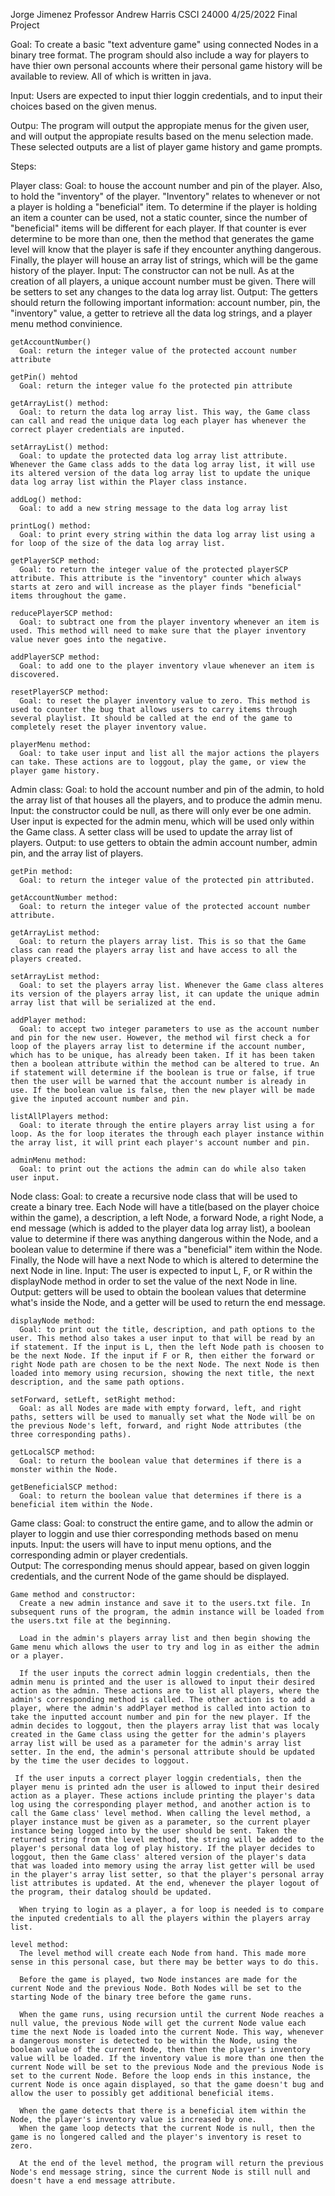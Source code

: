 Jorge Jimenez
Professor Andrew Harris
CSCI 24000
4/25/2022
Final Project

Goal: To create a basic "text adventure game" using connected Nodes in a binary tree format. The program should also include a way for players to have thier own personal accounts where their personal game history will be available to review. All of which is written in java.

Input: Users are expected to input thier loggin credentials, and to input their choices based on the given menus.

Outpu: The program will output the appropiate menus for the given user, and will output the appropiate results based on the menu selection made. These selected outputs are a list of player game history and game prompts.

Steps:

  Player class:
    Goal: to house the account number and pin of the player. Also, to hold the "inventory" of the player. "Inventory" relates to whenever or not a player is holding a "beneficial" item. To determine if the player is holding an item a counter can be used, not a static counter, since the number of "beneficial" items will be different for each player. If that counter is ever determine to be more than one, then the method that generates the game level will know that the player is safe if they encounter anything dangerous. Finally, the player will house an array list of strings, which will be the game history of the player.
    Input: The constructor can not be null. As at the creation of all players, a unique account number must be given. There will be setters to set any changes to the data log array list.
    Output: The getters should return the following important information: account number, pin, the "inventory" value, a getter to retrieve all the data log strings, and a player menu method convinience.

    getAccountNumber()
      Goal: return the integer value of the protected account number attribute

    getPin() mehtod
      Goal: return the integer value fo the protected pin attribute
 
    getArrayList() method:
      Goal: to return the data log array list. This way, the Game class can call and read the unique data log each player has whenever the correct player credentials are inputed.

    setArrayList() method:
      Goal: to update the protected data log array list attribute. Whenever the Game class adds to the data log array list, it will use its altered version of the data log array list to update the unique data log array list within the Player class instance.

    addLog() method:
      Goal: to add a new string message to the data log array list

    printLog() method:
      Goal: to print every string within the data log array list using a for loop of the size of the data log array list.

    getPlayerSCP method:
      Goal: to return the integer value of the protected playerSCP attribute. This attribute is the "inventory" counter which always starts at zero and will increase as the player finds "beneficial" items throughout the game.

    reducePlayerSCP method:
      Goal: to subtract one from the player inventory whenever an item is used. This method will need to make sure that the player inventory value never goes into the negative.

    addPlayerSCP method:
      Goal: to add one to the player inventory vlaue whenever an item is discovered.

    resetPlayerSCP method:
      Goal: to reset the player inventory value to zero. This method is used to counter the bug that allows users to carry items through several playlist. It should be called at the end of the game to completely reset the player inventory value.

    playerMenu method:
      Goal: to take user input and list all the major actions the players can take. These actions are to loggout, play the game, or view the player game history.

  Admin class:
    Goal: to hold the account number and pin of the admin, to hold the array list of that houses all the players, and to produce the admin menu.
    Input: the constructor could be null, as there will only ever be one admin. User input is expected for the admin menu, which will be used only within the Game class. A setter class will be used to update the array list of players.
    Output: to use getters to obtain the admin account number, admin pin, and the array list of players. 

    getPin method:
      Goal: to return the integer value of the protected pin attributed.

    getAccountNumber method:
      Goal: to return the integer value of the protected account number attribute.

    getArrayList method:
      Goal: to return the players array list. This is so that the Game class can read the players array list and have access to all the players created.

    setArrayList method: 
      Goal: to set the players array list. Whenever the Game class alteres its version of the players array list, it can update the unique admin array list that will be serialized at the end.

    addPlayer method:
      Goal: to accept two integer parameters to use as the account number and pin for the new user. However, the method wil first check a for loop of the players array list to determine if the account number, which has to be unique, has already been taken. If it has been taken then a boolean attribute within the method can be altered to true. An if statement will determine if the boolean is true or false, if true then the user will be warned that the account number is already in use. If the boolean value is false, then the new player will be made give the inputed account number and pin.

    listAllPlayers method:
      Goal: to iterate through the entire players array list using a for loop. As the for loop iterates the through each player instance within the array list, it will print each player's account number and pin.

    adminMenu method:
      Goal: to print out the actions the admin can do while also taken user input.

  Node class: 
    Goal: to create a recursive node class that will be used to create a binary tree. Each Node will have a title(based on the player choice within the game), a description, a left Node, a forward Node, a right Node, a end message (which is added to the player data log array list), a boolean value to determine if there was anything dangerous within the Node, and a boolean value to determine if there was a "beneficial" item within the Node. Finally, the Node will have a next Node to which is altered to determine the next Node in line.
    Input: The user is expected to input L, F, or R within the displayNode method in order to set the value of the next Node in line.
    Output: getters will be used to obtain the boolean values that determine what's inside the Node, and a getter will be used to return the end message.

    displayNode method:
      Goal: to print out the title, description, and path options to the user. This method also takes a user input to that will be read by an if statement. If the input is L, then the left Node path is choosen to be the next Node. If the input if F or R, then either the forward or right Node path are chosen to be the next Node. The next Node is then loaded into memory using recursion, showing the next title, the next description, and the same path options. 

    setForward, setLeft, setRight method:
      Goal: as all Nodes are made with empty forward, left, and right paths, setters will be used to manually set what the Node will be on the previous Node's left, forward, and right Node attributes (the three corresponding paths).

    getLocalSCP method:
      Goal: to return the boolean value that determines if there is a monster within the Node.

    getBeneficialSCP method:
      Goal: to return the boolean value that determines if there is a beneficial item within the Node.


  Game class: 
    Goal: to construct the entire game, and to allow the admin or player to loggin and use thier corresponding methods based on menu inputs. 
    Input: the users will have to input menu options, and the corresponding admin or player credentials.  
    Output: The corresponding menus should appear, based on given loggin credentials, and the current Node of the game should be displayed.

    Game method and constructor:
      Create a new admin instance and save it to the users.txt file. In subsequent runs of the program, the admin instance will be loaded from the users.txt file at the beginning.
      
      Load in the admin's players array list and then begin showing the Game menu which allows the user to try and log in as either the admin or a player. 

      If the user inputs the correct admin loggin credentials, then the admin menu is printed and the user is allowed to input their desired action as the admin. These actions are to list all players, where the admin's corresponding method is called. The other action is to add a player, where the admin's addPlayer method is called into action to take the inputted account number and pin for the new player. If the admin decides to loggout, then the players array list that was localy created in the Game class using the getter for the admin's players array list will be used as a parameter for the admin's array list setter. In the end, the admin's personal attribute should be updated by the time the user decides to loggout.

     If the user inputs a correct player loggin credentials, then the player menu is printed adn the user is allowed to input their desired action as a player. These actions include printing the player's data log using the corresponding player method, and another action is to call the Game class' level method. When calling the level method, a player instance must be given as a parameter, so the current player instance being logged into by the user should be sent. Taken the returned string from the level method, the string will be added to the player's personal data log of play history. If the player decides to loggout, then the Game class' altered version of the player's data that was loaded into memory using the array list getter will be used in the player's array list setter, so that the player's personal array list attributes is updated. At the end, whenever the player logout of the program, their datalog should be updated.

      When trying to login as a player, a for loop is needed is to compare the inputed credentials to all the players within the players array list.

    level method:
      The level method will create each Node from hand. This made more sense in this personal case, but there may be better ways to do this.
      
      Before the game is played, two Node instances are made for the current Node and the previous Node. Both Nodes will be set to the starting Node of the binary tree before the game runs. 

      When the game runs, using recursion until the current Node reaches a null value, the previous Node will get the current Node value each time the next Node is loaded into the current Node. This way, whenever a dangerous monster is detected to be within the Node, using the boolean value of the current Node, then then the player's inventory value will be loaded. If the inventory value is more than one then the current Node will be set to the previous Node and the previous Node is set to the current Node. Before the loop ends in this instance, the current Node is once again displayed, so that the game doesn't bug and allow the user to possibly get additional beneficial items.

      When the game detects that there is a beneficial item within the Node, the player's inventory value is increased by one.
      When the game loop detects that the current Node is null, then the game is no longered called and the player's inventory is reset to zero.

      At the end of the level method, the program will return the previous Node's end message string, since the current Node is still null and doesn't have a end message attribute. 
